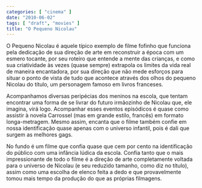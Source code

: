 ```yaml
---
categories: [ "cinema" ]
date: "2010-06-02"
tags: [ "draft", "movies" ]
title: "O Pequeno Nicolau"
---
```

O Pequeno Nicolau é aquele típico exemplo de filme fofinho que funciona
pela dedicação de sua direção de arte em reconstruir a época com um
esmero tocante, por seu roteiro que entende a mente das crianças, e como
sua criatividade às vezes (quase sempre) extrapola os limites da vida
real de maneira encantadora, por sua direção que não mede esforços
para situar o ponto de vista de tudo que acontece através dos olhos do
pequeno Nicolau do título, um personagem famoso em livros franceses.

Acompanhamos diversas peripécias dos meninos na escola, que tentam
encontrar uma forma de se livrar do futuro irmãozinho de Nicolau que,
ele imagina, virá logo. Acompanhar esses eventos episódicos é quase
como assistir à novela Carrossel (mas em grande estilo, francês)
em formato longa-metragem. Mesmo assim, encanta que o filme também
confie em nossa identificação quase apenas com o universo infantil,
pois é dali que surgem as melhores gags.

No fundo é um filme que confia quase que cem por cento na identificação
do público com uma infância lúdica da escola. Confia tanto que o mais
impressionante de todo o filme é a direção de arte completamente
voltada para o universo de Nicolau (e seu reduzido tamanho, como
diz no título), assim como uma escolha de elenco feita a dedo e
que provavelmente tomou mais tempo da produção do que as próprias
filmagens.
